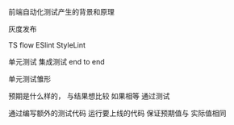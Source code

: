 前端自动化测试产生的背景和原理

灰度发布

TS
flow
ESlint
StyleLint

单元测试
集成测试
end to end


单元测试雏形

预期是什么样的， 与结果想比较
如果相等 通过测试

通过编写额外的测试代码 运行要上线的代码 保证预期值与 实际值相同